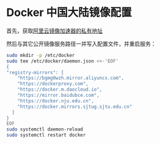 # Docker 中国大陆镜像配置

首先，获取[阿里云镜像加速器的私有地址](https://cr.console.aliyun.com/cn-shanghai/instances/mirrors)

然后与其它公开镜像服务路径一并写入配置文件，并重启服务：

```bash
sudo mkdir -p /etc/docker
sudo tee /etc/docker/daemon.json <<-'EOF'
{
"registry-mirrors": [
    "https://bgmg0wzh.mirror.aliyuncs.com",
    "https://dockerproxy.com",
    "https://docker.m.daocloud.io",
    "https://mirror.baidubce.com",
    "https://docker.nju.edu.cn",
    "https://docker.mirrors.sjtug.sjtu.edu.cn"
  ]
}
EOF
sudo systemctl daemon-reload
sudo systemctl restart docker
```
